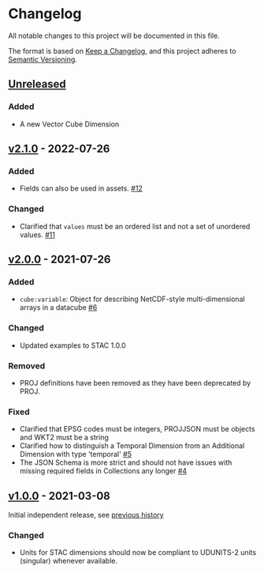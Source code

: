 # Changelog
All notable changes to this project will be documented in this file.

The format is based on [Keep a Changelog](https://keepachangelog.com/en/1.0.0/),
and this project adheres to [Semantic Versioning](https://semver.org/spec/v2.0.0.html).

## [Unreleased]

### Added

- A new Vector Cube Dimension

## [v2.1.0] - 2022-07-26

### Added

- Fields can also be used in assets. [#12](https://github.com/stac-extensions/datacube/issues/12)

### Changed

- Clarified that `values` must be an ordered list and not a set of unordered values. [#11](https://github.com/stac-extensions/datacube/issues/11)

## [v2.0.0] - 2021-07-26

### Added

- `cube:variable`: Object for describing NetCDF-style multi-dimensional arrays in a datacube [#6](https://github.com/stac-extensions/datacube/pull/6)

### Changed

- Updated examples to STAC 1.0.0

### Removed

- PROJ definitions have been removed as they have been deprecated by PROJ.

### Fixed

- Clarified that EPSG codes must be integers, PROJJSON must be objects and WKT2 must be a string
- Clarified how to distinguish a Temporal Dimension from an Additional Dimension with type 'temporal' [#5](https://github.com/stac-extensions/datacube/issues/5)
- The JSON Schema is more strict and should not have issues with missing required fields in Collections any longer [#4](https://github.com/stac-extensions/datacube/issues/4)

## [v1.0.0] - 2021-03-08

Initial independent release, see [previous history](https://github.com/radiantearth/stac-spec/commits/v1.0.0-rc.1/extensions/datacube)

### Changed
- Units for STAC dimensions should now be compliant to UDUNITS-2 units (singular) whenever available.

[Unreleased]: <https://github.com/stac-extensions/datacube/compare/v2.1.0...HEAD>
[v2.1.0]: <https://github.com/stac-extensions/datacube/compare/v2.0.0...v2.1.0>
[v2.0.0]: <https://github.com/stac-extensions/datacube/compare/v1.0.0...v2.0.0>
[v1.0.0]: <https://github.com/stac-extensions/datacube/tree/v1.0.0>
